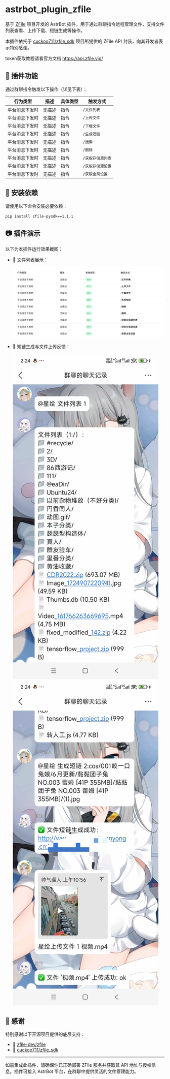 
# astrbot_plugin_zfile

基于 [ZFile](https://github.com/zfile-dev/zfile) 项目开发的 AstrBot 插件，用于通过群聊指令远程管理文件，支持文件列表查看、上传下载、短链生成等操作。

本插件依托于 [cuckoo711/zfile_sdk](https://github.com/cuckoo711/zfile_sdk) 项目所提供的 ZFile API 封装，向其开发者表示特别感谢。

token获取教程请看官方文档   https://api.zfile.vip/
 
## 🌟 插件功能

通过群聊指令触发以下操作（详见下表）：

| 行为类型         | 描述   | 具体类型 | 触发方式            |
|------------------|--------|----------|---------------------|
| 平台消息下发时   | 无描述 | 指令     | `/文件列表`         |
| 平台消息下发时   | 无描述 | 指令     | `/上传文件`         |
| 平台消息下发时   | 无描述 | 指令     | `/下载文件`         |
| 平台消息下发时   | 无描述 | 指令     | `/生成短链`         |
| 平台消息下发时   | 无描述 | 指令     | `/搜索`             |
| 平台消息下发时   | 无描述 | 指令     | `/删除`             |
| 平台消息下发时   | 无描述 | 指令     | `/获取存储源列表`   |
| 平台消息下发时   | 无描述 | 指令     | `/获取存储源设置`   |
| 平台消息下发时   | 无描述 | 指令     | `/获取全局设置`     |

## 🧩 安装依赖

请使用以下命令安装必要依赖：

```bash
pip install zfile-pysdk==1.1.1
```

## 📷 插件演示

以下为本插件运行效果截图：

- 📁 文件列表展示：

  ![文件列表展示](docs/assets/file_list.png)

- 🔗 短链生成与文件上传反馈：

  ![短链生成](docs/assets/short_link.jpg)
  ![上传反馈](docs/assets/upload.jpg)

## 🤝 感谢

特别感谢以下开源项目提供的底层支持：

- 🔗 [zfile-dev/zfile](https://github.com/zfile-dev/zfile)
- 🔧 [cuckoo711/zfile_sdk](https://github.com/cuckoo711/zfile_sdk)

---

如需集成此插件，请确保你已正确部署 ZFile 服务并获取其 API 地址与授权信息。插件可接入 AstrBot 平台，在群聊中提供灵活的文件管理能力。
